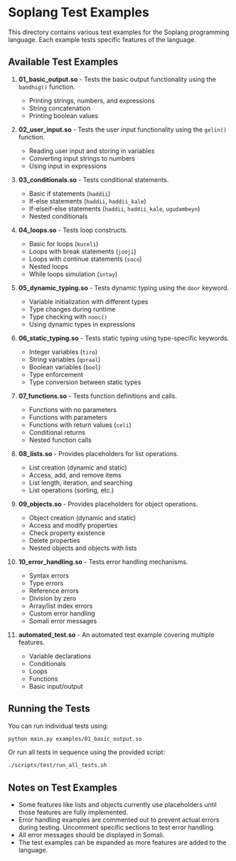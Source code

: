 # Soplang Test Examples

This directory contains various test examples for the Soplang programming language. Each example tests specific features of the language.

## Available Test Examples

1. **01_basic_output.so** - Tests the basic output functionality using the `bandhig()` function.
   * Printing strings, numbers, and expressions
   * String concatenation
   * Printing boolean values

2. **02_user_input.so** - Tests the user input functionality using the `gelin()` function.
   * Reading user input and storing in variables
   * Converting input strings to numbers
   * Using input in expressions

3. **03_conditionals.so** - Tests conditional statements.
   * Basic if statements (`haddii`)
   * If-else statements (`haddii`, `haddii_kale`)
   * If-elseif-else statements (`haddii`, `haddii_kale`, `ugudambeyn`)
   * Nested conditionals

4. **04_loops.so** - Tests loop constructs.
   * Basic for loops (`kuceli`)
   * Loops with break statements (`jooji`)
   * Loops with continue statements (`soco`)
   * Nested loops
   * While loops simulation (`intay`)

5. **05_dynamic_typing.so** - Tests dynamic typing using the `door` keyword.
   * Variable initialization with different types
   * Type changes during runtime
   * Type checking with `nooc()`
   * Using dynamic types in expressions

6. **06_static_typing.so** - Tests static typing using type-specific keywords.
   * Integer variables (`tiro`)
   * String variables (`qoraal`)
   * Boolean variables (`bool`)
   * Type enforcement
   * Type conversion between static types

7. **07_functions.so** - Tests function definitions and calls.
   * Functions with no parameters
   * Functions with parameters
   * Functions with return values (`celi`)
   * Conditional returns
   * Nested function calls

8. **08_lists.so** - Provides placeholders for list operations.
   * List creation (dynamic and static)
   * Access, add, and remove items
   * List length, iteration, and searching
   * List operations (sorting, etc.)

9. **09_objects.so** - Provides placeholders for object operations.
   * Object creation (dynamic and static)
   * Access and modify properties
   * Check property existence
   * Delete properties
   * Nested objects and objects with lists

10. **10_error_handling.so** - Tests error handling mechanisms.
    * Syntax errors
    * Type errors
    * Reference errors
    * Division by zero
    * Array/list index errors
    * Custom error handling
    * Somali error messages

11. **automated_test.so** - An automated test example covering multiple features.
    * Variable declarations
    * Conditionals
    * Loops
    * Functions
    * Basic input/output

## Running the Tests

You can run individual tests using:

```bash
python main.py examples/01_basic_output.so
```

Or run all tests in sequence using the provided script:

```bash
./scripts/test/run_all_tests.sh
```

## Notes on Test Examples

- Some features like lists and objects currently use placeholders until those features are fully implemented.
- Error handling examples are commented out to prevent actual errors during testing. Uncomment specific sections to test error handling.
- All error messages should be displayed in Somali.
- The test examples can be expanded as more features are added to the language.